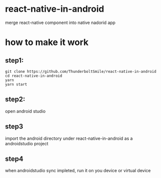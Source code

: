 # react-native-in-android
merge react-native component into native nadorid app

# how to make it work

## step1:
```
git clone https://github.com/ThunderboltSmile/react-native-in-android
cd react-native-in-android
yarn
yarn start
```

## step2:

open android studio

## step3
import the android directory under react-native-in-android as a androidstudio project

## step4
when androidstudio sync impleted, run it on you device or virtual device
